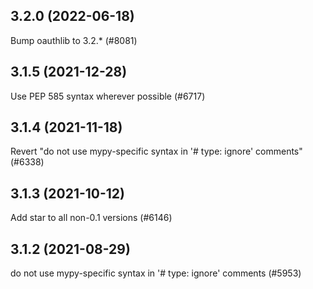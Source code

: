## 3.2.0 (2022-06-18)

Bump oauthlib to 3.2.* (#8081)

## 3.1.5 (2021-12-28)

Use PEP 585 syntax wherever possible (#6717)

## 3.1.4 (2021-11-18)

Revert "do not use mypy-specific syntax in '# type: ignore' comments" (#6338)

## 3.1.3 (2021-10-12)

Add star to all non-0.1 versions (#6146)

## 3.1.2 (2021-08-29)

do not use mypy-specific syntax in '# type: ignore' comments (#5953)

